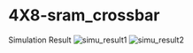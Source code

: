 # 4X8-sram_crossbar
Simulation Result
![simu_result1](https://user-images.githubusercontent.com/96823533/163788749-4ae8abeb-9c53-46c6-9a49-03f8052b267c.JPG)
![simu_result2](https://user-images.githubusercontent.com/96823533/163788900-e7cf862e-c121-441f-b687-be12fd182a35.JPG)
